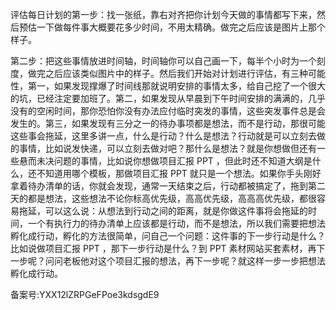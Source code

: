 评估每日计划的第一步：找一张纸，靠右对齐把你计划今天做的事情都写下来，然后预估一下做每件事大概要花多少时间，不用太精确。做完之后应该是图片上那个样子。

第二步：把这些事情放进时间轴，时间轴你可以自己画一下，每半个小时为一个刻度，做完之后应该类似图片中的样子。然后我们开始对计划进行评估，有三种可能性，第一，如果发现撑爆了时间线那就说明安排的事情太多，给自己挖了一个很大的坑，已经注定要加班了。第二，如果发现从早晨到下午时间安排的满满的，几乎没有的空闲时间，那你恐怕你没有办法应付临时突发的事情，这些突发事件总是会发生的。第三，如果发现有三分之一的待办事项都是想法，而不是行动，那很可能这些事会拖延，这里多讲一点，什么是行动？什么是想法？行动就是可以立刻去做的事情，比如说发快递，可以立刻去做对吧？那什么是想法？就是你想做但还有一些悬而未决问题的事情，比如说你想做项目汇报 PPT ，但此时还不知道大纲是什么，还不知道用哪个模板，那做项目汇报 PPT 就只是一个想法。如果你手头刚好拿着待办清单的话，你就会发现，通常一天结束之后，行动都被搞定了，拖到第二天的都是想法，这些想法不论你标高优先级，高高优先级，高高高优先级，都很容易拖延，可以这么说：从想法到行动之间的距离，就是你做这件事将会拖延的时间，一个有执行力的待办清单上应该都是行动，而不是想法，所以我们需要把想法孵化成行动，孵化的方法很简单，问自己一个问题：这件事的下一步行动是什么？比如说做项目汇报 PPT ，那下一步行动是什么？到 PPT 素材网站买套素材，再下一步呢？问问老板他对这个项目汇报的想法，再下一步呢？就这样一步一步把想法孵化成行动。

备案号:YXX12lZRPGeFPoe3kdsgdE9